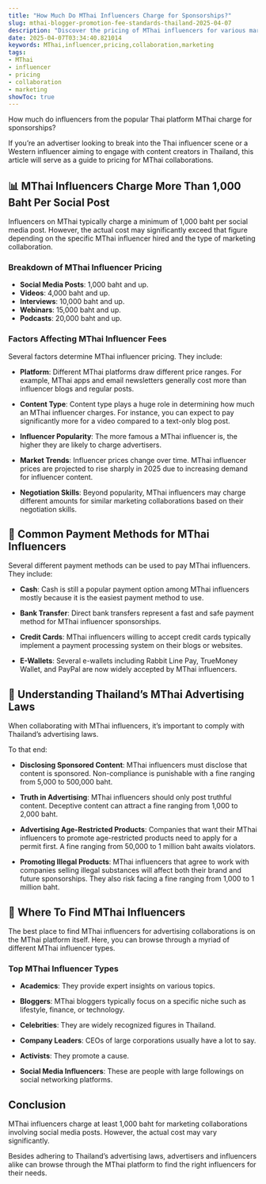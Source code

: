 ```yaml
---
title: "How Much Do MThai Influencers Charge for Sponsorships?"
slug: mthai-blogger-promotion-fee-standards-thailand-2025-04-07
description: "Discover the pricing of MThai influencers for various marketing collaborations in Thailand."
date: 2025-04-07T03:34:40.821014
keywords: MThai,influencer,pricing,collaboration,marketing
tags:
- MThai
- influencer
- pricing
- collaboration
- marketing
showToc: true
---
```


How much do influencers from the popular Thai platform MThai charge for sponsorships? 

If you’re an advertiser looking to break into the Thai influencer scene or a Western influencer aiming to engage with content creators in Thailand, this article will serve as a guide to pricing for MThai collaborations.


## 📊 MThai Influencers Charge More Than 1,000 Baht Per Social Post

Influencers on MThai typically charge a minimum of 1,000 baht per social media post. However, the actual cost may significantly exceed that figure depending on the specific MThai influencer hired and the type of marketing collaboration.

### Breakdown of MThai Influencer Pricing

- **Social Media Posts**: 1,000 baht and up.
- **Videos**: 4,000 baht and up.
- **Interviews**: 10,000 baht and up.
- **Webinars**: 15,000 baht and up.
- **Podcasts**: 20,000 baht and up.

### Factors Affecting MThai Influencer Fees

Several factors determine MThai influencer pricing. They include:

- **Platform**: Different MThai platforms draw different price ranges. For example, MThai apps and email newsletters generally cost more than influencer blogs and regular posts.

- **Content Type**: Content type plays a huge role in determining how much an MThai influencer charges. For instance, you can expect to pay significantly more for a video compared to a text-only blog post.

- **Influencer Popularity**: The more famous a MThai influencer is, the higher they are likely to charge advertisers.

- **Market Trends**: Influencer prices change over time. MThai influencer prices are projected to rise sharply in 2025 due to increasing demand for influencer content.

- **Negotiation Skills**: Beyond popularity, MThai influencers may charge different amounts for similar marketing collaborations based on their negotiation skills.

## 🧾 Common Payment Methods for MThai Influencers

Several different payment methods can be used to pay MThai influencers. They include:

- **Cash**: Cash is still a popular payment option among MThai influencers mostly because it is the easiest payment method to use.

- **Bank Transfer**: Direct bank transfers represent a fast and safe payment method for MThai influencer sponsorships. 

- **Credit Cards**: MThai influencers willing to accept credit cards typically implement a payment processing system on their blogs or websites.

- **E-Wallets**: Several e-wallets including Rabbit Line Pay, TrueMoney Wallet, and PayPal are now widely accepted by MThai influencers.

## 🚨 Understanding Thailand’s MThai Advertising Laws

When collaborating with MThai influencers, it’s important to comply with Thailand’s advertising laws.

To that end:

- **Disclosing Sponsored Content**: MThai influencers must disclose that content is sponsored. Non-compliance is punishable with a fine ranging from 5,000 to 500,000 baht.

- **Truth in Advertising**: MThai influencers should only post truthful content. Deceptive content can attract a fine ranging from 1,000 to 2,000 baht. 

- **Advertising Age-Restricted Products**: Companies that want their MThai influencers to promote age-restricted products need to apply for a permit first. A fine ranging from 50,000 to 1 million baht awaits violators.

- **Promoting Illegal Products**: MThai influencers that agree to work with companies selling illegal substances will affect both their brand and future sponsorships. They also risk facing a fine ranging from 1,000 to 1 million baht.

## 🤝 Where To Find MThai Influencers

The best place to find MThai influencers for advertising collaborations is on the MThai platform itself. Here, you can browse through a myriad of different MThai influencer types.

### Top MThai Influencer Types

- **Academics**: They provide expert insights on various topics.

- **Bloggers**: MThai bloggers typically focus on a specific niche such as lifestyle, finance, or technology.

- **Celebrities**: They are widely recognized figures in Thailand.

- **Company Leaders**: CEOs of large corporations usually have a lot to say.

- **Activists**: They promote a cause.

- **Social Media Influencers**: These are people with large followings on social networking platforms.

##  Conclusion

MThai influencers charge at least 1,000 baht for marketing collaborations involving social media posts. However, the actual cost may vary significantly. 

Besides adhering to Thailand’s advertising laws, advertisers and influencers alike can browse through the MThai platform to find the right influencers for their needs.